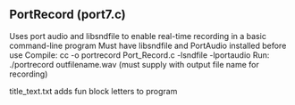 ## PortRecord (port7.c)
Uses port audio and libsndfile to enable real-time recording in a basic command-line program
Must have libsndfile and PortAudio installed before use
Compile: cc -o portrecord Port_Record.c -lsndfile -lportaudio
Run: ./portrecord outfilename.wav (must supply with output file name for recording)

title_text.txt adds fun block letters to program
